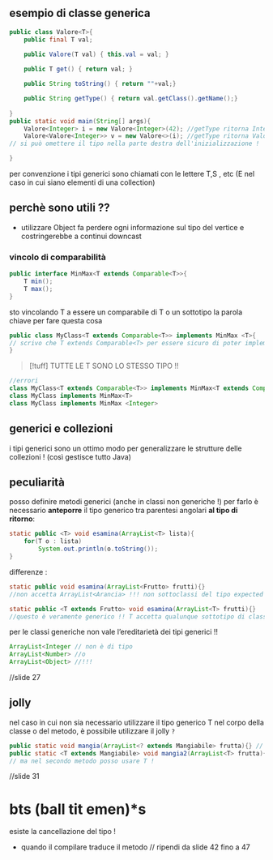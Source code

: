 ## esempio di classe generica 
```java
public class Valore<T>{
	public final T val;
	
	public Valore(T val) { this.val = val; }

	public T get() { return val; }

	public String toString() { return ""+val;}

	public String getType() { return val.getClass().getName();}
	
} 
public static void main(String[] args){
	Valore<Integer> i = new Valore<Integer>(42); //getType ritorna Integer
	Valore<Valore<Integer>> v = new Valore<>(i); //getType ritorna Valore
// si può omettere il tipo nella parte destra dell'inizializzazione !

}
```

per convenzione i tipi generici sono chiamati con le lettere T,S , etc (E nel caso in cui siano elementi di una collection)
## perchè sono utili ??
- utilizzare Object fa perdere ogni informazione sul tipo del vertice e costringerebbe a continui downcast
### vincolo di comparabilità
```java
public interface MinMax<T extends Comparable<T>>{
	T min();
	T max();
}
```
sto vincolando T a essere un comparabile di T o un sottotipo 
la parola chiave per fare questa cosa

```java
public class MyClass<T extends Comparable<T>> implements MinMax <T>{
// scrivo che T extends Comparable<T> per essere sicuro di poter implementare MinMax !! altrimenti potrei non esserne capace
}
```

>[!tuff] TUTTE LE T SONO LO STESSO TIPO !!

```java
//errori
class MyClass<T extends Comparable<T>> implements MinMax<T extends Comparable<T>>{}
class MyClass implements MinMax<T>
class MyClass implements MinMax <Integer>
```

## generici e collezioni
i tipi generici sono un ottimo modo per generalizzare le strutture delle collezioni ! (così gestisce tutto Java)

## peculiarità
posso definire metodi generici (anche in classi non generiche !)
per farlo è necessario **anteporre** il tipo generico tra parentesi angolari **al tipo di ritorno**:
```java
static public <T> void esamina(ArrayList<T> lista){
	for(T o : lista)
		System.out.println(o.toString());
}
```

differenze : 
```java
static public void esamina(ArrayList<Frutto> frutti){}
//non accetta ArrayList<Arancia> !!! non sottoclassi del tipo expected

static public <T extends Frutto> void esamina(ArrayList<T> frutti){}
//questo è veramente generico !! T accetta qualunque sottotipo di classe
```

per le classi generiche non vale l’ereditarietà dei tipi generici !!
```java
ArrayList<Integer // non è di tipo
ArrayList<Number> //o
ArrayList<Object> //!!!
```
//slide 27
## jolly
nel caso in cui non sia necessario utilizzare il tipo generico T nel corpo della classe o del metodo, è possibile utilizzare il jolly `?`
```java
public static void mangia(ArrayList<? extends Mangiabile> frutta){} // equivale a 
public static <T extends Mangiabile> void mangia2(ArrayList<T> frutta){} 
// ma nel secondo metodo posso usare T !
```
//slide 31

# bts (ball tit emen)*s
esiste la cancellazione del tipo !
- quando il compilare traduce il metodo
// ripendi da slide 42 fino a 47